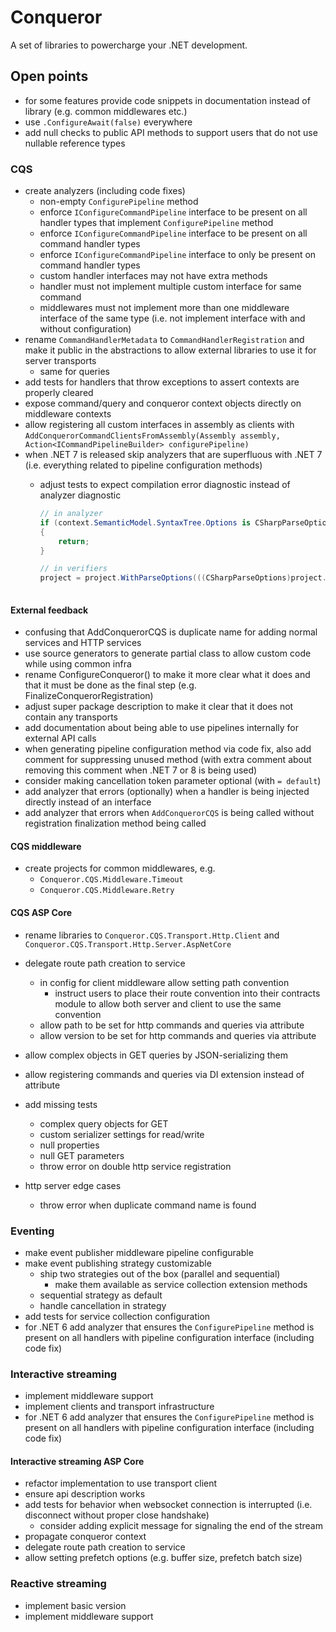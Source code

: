 # Conqueror

A set of libraries to powercharge your .NET development.

## Open points

- for some features provide code snippets in documentation instead of library (e.g. common middlewares etc.)
- use `.ConfigureAwait(false)` everywhere
- add null checks to public API methods to support users that do not use nullable reference types

### CQS

- create analyzers (including code fixes)
  - non-empty `ConfigurePipeline` method
  - enforce `IConfigureCommandPipeline` interface to be present on all handler types that implement `ConfigurePipeline` method
  - enforce `IConfigureCommandPipeline` interface to be present on all command handler types
  - enforce `IConfigureCommandPipeline` interface to only be present on command handler types
  - custom handler interfaces may not have extra methods
  - handler must not implement multiple custom interface for same command
  - middlewares must not implement more than one middleware interface of the same type (i.e. not implement interface with and without configuration)
- rename `CommandHandlerMetadata` to `CommandHandlerRegistration` and make it public in the abstractions to allow external libraries to use it for server transports
  - same for queries
- add tests for handlers that throw exceptions to assert contexts are properly cleared
- expose command/query and conqueror context objects directly on middleware contexts
- allow registering all custom interfaces in assembly as clients with `AddConquerorCommandClientsFromAssembly(Assembly assembly, Action<ICommandPipelineBuilder> configurePipeline)`
- when .NET 7 is released skip analyzers that are superfluous with .NET 7 (i.e. everything related to pipeline configuration methods)
  - adjust tests to expect compilation error diagnostic instead of analyzer diagnostic

    ```cs
    // in analyzer
    if (context.SemanticModel.SyntaxTree.Options is CSharpParseOptions opt && opt.PreprocessorSymbolNames.Contains("NET7_0_OR_GREATER"))
    {
        return;
    }

    // in verifiers
    project = project.WithParseOptions(((CSharpParseOptions)project.ParseOptions!).WithLanguageVersion(LanguageVersion.Latest)
                                                                                  .WithPreprocessorSymbols("NET7_0_OR_GREATER"));
    ```

#### External feedback

- confusing that AddConquerorCQS is duplicate name for adding normal services and HTTP services
- use source generators to generate partial class to allow custom code while using common infra
- rename ConfigureConqueror() to make it more clear what it does and that it must be done as the final step (e.g. FinalizeConquerorRegistration)
- adjust super package description to make it clear that it does not contain any transports
- add documentation about being able to use pipelines internally for external API calls
- when generating pipeline configuration method via code fix, also add comment for suppressing unused method (with extra comment about removing this comment when .NET 7 or 8 is being used)
- consider making cancellation token parameter optional (with `= default`)
- add analyzer that errors (optionally) when a handler is being injected directly instead of an interface
- add analyzer that errors when `AddConquerorCQS` is being called without registration finalization method being called

#### CQS middleware

- create projects for common middlewares, e.g.
  - `Conqueror.CQS.Middleware.Timeout`
  - `Conqueror.CQS.Middleware.Retry`

#### CQS ASP Core

- rename libraries to `Conqueror.CQS.Transport.Http.Client` and `Conqueror.CQS.Transport.Http.Server.AspNetCore`
- delegate route path creation to service
  - in config for client middleware allow setting path convention
    - instruct users to place their route convention into their contracts module to allow both server and client to use the same convention
  - allow path to be set for http commands and queries via attribute
  - allow version to be set for http commands and queries via attribute
- allow complex objects in GET queries by JSON-serializing them
- allow registering commands and queries via DI extension instead of attribute

- add missing tests
  - complex query objects for GET
  - custom serializer settings for read/write
  - null properties
  - null GET parameters
  - throw error on double http service registration

- http server edge cases
  - throw error when duplicate command name is found

### Eventing

- make event publisher middleware pipeline configurable
- make event publishing strategy customizable
  - ship two strategies out of the box (parallel and sequential)
    - make them available as service collection extension methods
  - sequential strategy as default
  - handle cancellation in strategy
- add tests for service collection configuration
- for .NET 6 add analyzer that ensures the `ConfigurePipeline` method is present on all handlers with pipeline configuration interface (including code fix)

### Interactive streaming

- implement middleware support
- implement clients and transport infrastructure
- for .NET 6 add analyzer that ensures the `ConfigurePipeline` method is present on all handlers with pipeline configuration interface (including code fix)

#### Interactive streaming ASP Core

- refactor implementation to use transport client
- ensure api description works
- add tests for behavior when websocket connection is interrupted (i.e. disconnect without proper close handshake)
  - consider adding explicit message for signaling the end of the stream
- propagate conqueror context
- delegate route path creation to service
- allow setting prefetch options (e.g. buffer size, prefetch batch size)

### Reactive streaming

- implement basic version
- implement middleware support
